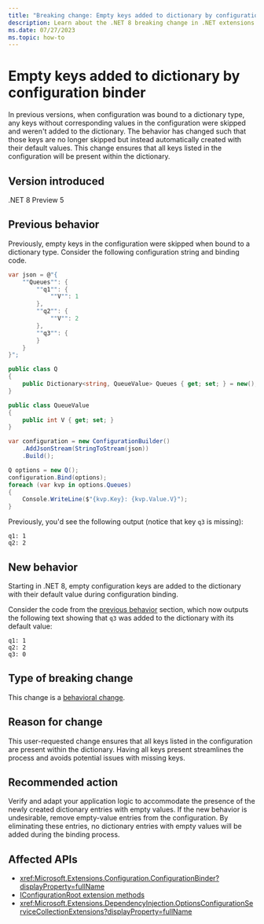 ```yaml
---
title: "Breaking change: Empty keys added to dictionary by configuration binder"
description: Learn about the .NET 8 breaking change in .NET extensions where empty keys are now added to dictionary types by the configuration binder.
ms.date: 07/27/2023
ms.topic: how-to
---
```

# Empty keys added to dictionary by configuration binder

In previous versions, when configuration was bound to a dictionary type, any keys without corresponding values in the configuration were skipped and weren't added to the dictionary. The behavior has changed such that those keys are no longer skipped but instead automatically created with their default values. This change ensures that all keys listed in the configuration will be present within the dictionary.

## Version introduced

.NET 8 Preview 5

## Previous behavior

Previously, empty keys in the configuration were skipped when bound to a dictionary type. Consider the following configuration string and binding code.

```csharp
var json = @"{
    ""Queues"": {
        ""q1"": {
            ""V"": 1
        },
        ""q2"": {
            ""V"": 2
        },
        ""q3"": {
        }
    }
}";
```

```csharp
public class Q
{
    public Dictionary<string, QueueValue> Queues { get; set; } = new();
}

public class QueueValue
{
    public int V { get; set; }
}

var configuration = new ConfigurationBuilder()
    .AddJsonStream(StringToStream(json))
    .Build();

Q options = new Q();
configuration.Bind(options);
foreach (var kvp in options.Queues)
{
    Console.WriteLine($"{kvp.Key}: {kvp.Value.V}");
}
```

Previously, you'd see the following output (notice that key `q3` is missing):

```output
q1: 1
q2: 2
```

## New behavior

Starting in .NET 8, empty configuration keys are added to the dictionary with their default value during configuration binding.

Consider the code from the [previous behavior](#previous-behavior) section, which now outputs the following text showing that `q3` was added to the dictionary with its default value:

```output
q1: 1
q2: 2
q3: 0
```

## Type of breaking change

This change is a [behavioral change](../../categories.md#behavioral-change).

## Reason for change

This user-requested change ensures that all keys listed in the configuration are present within the dictionary. Having all keys present streamlines the process and avoids potential issues with missing keys.

## Recommended action

Verify and adapt your application logic to accommodate the presence of the newly created dictionary entries with empty values. If the new behavior is undesirable, remove empty-value entries from the configuration. By eliminating these entries, no dictionary entries with empty values will be added during the binding process.

## Affected APIs

- <xref:Microsoft.Extensions.Configuration.ConfigurationBinder?displayProperty=fullName>
- [IConfigurationRoot extension methods](xref:Microsoft.Extensions.Configuration.IConfigurationRoot#extension-methods)
- <xref:Microsoft.Extensions.DependencyInjection.OptionsConfigurationServiceCollectionExtensions?displayProperty=fullName>
